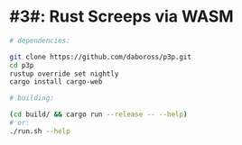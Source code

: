 #3#: Rust Screeps via WASM
=====

```sh
# dependencies:

git clone https://github.com/daboross/p3p.git
cd p3p
rustup override set nightly
cargo install cargo-web

# building:

(cd build/ && cargo run --release -- --help)
# or:
./run.sh --help
```
